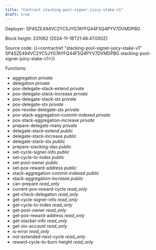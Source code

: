 ```yaml
---
title: "Contract stacking-pool-signer-juicy-stake-v1"
draft: true
---
```

Deployer: SP4SZE494VC2YC5JYG7AYFQ44F5Q4PYV7DVMDPBG


 



Block height: 231062 (2024-11-18T21:48:47.000Z)

Source code: {{<contractref "stacking-pool-signer-juicy-stake-v1" SP4SZE494VC2YC5JYG7AYFQ44F5Q4PYV7DVMDPBG stacking-pool-signer-juicy-stake-v1>}}

Functions:

* aggregation _private_
* delegation _private_
* pox-delegate-stack-extend _private_
* pox-delegate-stack-increase _private_
* pox-delegate-stack-stx _private_
* pox-delegate-stx _private_
* pox-revoke-delegate-stx _private_
* pox-stack-aggregation-commit-indexed _private_
* pox-stack-aggregation-increase _private_
* prepare-delegate-many _private_
* delegate-stack-extend _public_
* delegate-stack-increase _public_
* delegate-stack-stx _public_
* prepare-stacking-dao _public_
* set-cycle-signer-info _public_
* set-cycle-to-index _public_
* set-pool-owner _public_
* set-pox-reward-address _public_
* stack-aggregation-commit-indexed _public_
* stack-aggregation-increase _public_
* can-prepare _read_only_
* current-pox-reward-cycle _read_only_
* get-check-delegation _read_only_
* get-cycle-signer-info _read_only_
* get-cycle-to-index _read_only_
* get-pool-owner _read_only_
* get-pox-reward-address _read_only_
* get-stacker-info _read_only_
* get-stx-account _read_only_
* is-error _read_only_
* not-extended-next-cycle _read_only_
* reward-cycle-to-burn-height _read_only_
